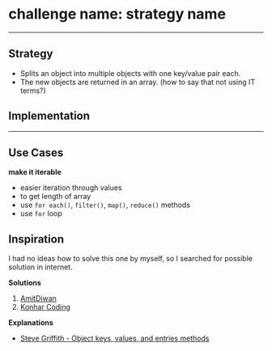 # challenge name: strategy name

<!-- BEGIN DOCS -->

<!-- END DOCS -->

---

## Strategy

 * Splits an object into multiple objects with one key/value pair each.
 * The new objects are returned in an array.
(how to say that not using IT terms?)

## Implementation

---

## Use Cases
__make it iterable__
* easier iteration through values
* to get length of array
* use `for each()`, `filter()`, `map()`, `reduce()` methods
* use `for` loop
## Inspiration
I had no ideas how to solve this one by myself, so I searched for possible solution in internet.

**Solutions**
1. [AmitDiwan](https://www.tutorialspoint.com/splitting-an-object-into-an-array-of-objects-in-javascript)
2. [Konhar Coding](https://www.youtube.com/watch?v=Rvfl7nKNcMU)

**Explanations**
* [Steve Griffith - Object keys, values, and entries methods](https://www.youtube.com/watch?v=VmicKaGcs5g)